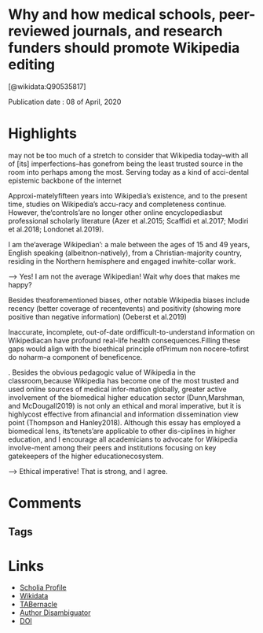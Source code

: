 
Why and how medical schools, peer-reviewed journals, and research funders should promote Wikipedia editing
==========================================================================================================
  
  [@wikidata:Q90535817]  
  
Publication date : 08 of April, 2020  

# Highlights
 may not be too much of a stretch to consider that Wikipedia today–with all of [its] imperfections–has gonefrom being the least trusted source in the room into perhaps among the most. Serving today as a kind of acci-dental epistemic backbone of the internet

 Approxi-matelyfifteen years into Wikipedia’s existence, and to the present time, studies on Wikipedia’s accu-racy and completeness continue. However, the‘controls’are no longer other online encyclopediasbut professional scholarly literature (Azer et al.2015; Scaffidi et al.2017; Modiri et al.2018; Londonet al.2019).

  I am the‘average Wikipedian’: a male between the ages of 15 and 49 years, English speaking (albeitnon-natively), from a Christian-majority country, residing in the Northern hemisphere and engaged inwhite-collar work. 

  --> Yes! I am not the average Wikipedian! Wait why does that makes me happy?

  Besides theaforementioned biases, other notable Wikipedia biases include recency (better coverage of recentevents) and positivity (showing more positive than negative information) (Oeberst et al.2019)


Inaccurate, incomplete, out-of-date ordifficult-to-understand information on Wikipediacan have profound real-life health consequences.Filling these gaps would align with the bioethical principle ofPrimum non nocere–tofirst do noharm–a component of beneficence.

. Besides the obvious pedagogic value of Wikipedia in the classroom,because Wikipedia has become one of the most trusted and used online sources of medical infor-mation globally, greater active involvement of the biomedical higher education sector (Dunn,Marshman, and McDougall2019) is not only an ethical and moral imperative, but it is highlycost effective from afinancial and information dissemination view point (Thompson and Hanley2018). Although this essay has employed a biomedical lens, its‘tenets’are applicable to other dis-ciplines in higher education, and I encourage all academicians to advocate for Wikipedia involve-ment among their peers and institutions focusing on key gatekeepers of the higher educationecosystem.

--> Ethical imperative! That is strong, and I agree.
# Comments

## Tags

# Links
  
 * [Scholia Profile](https://scholia.toolforge.org/work/Q90535817)  
 * [Wikidata](https://www.wikidata.org/wiki/Q90535817)  
 * [TABernacle](https://tabernacle.toolforge.org/?#/tab/manual/Q90535817/P921%3BP4510)  
 * [Author Disambiguator](https://author-disambiguator.toolforge.org/work_item_oauth.php?id=Q90535817&batch_id=&match=1&author_list_id=&doit=Get+author+links+for+work)  
 * [DOI](https://doi.org/10.1080/03075079.2020.1749796)  
